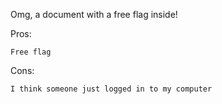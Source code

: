 Omg, a document with a free flag inside!

Pros:

    Free flag

Cons:

    I think someone just logged in to my computer

